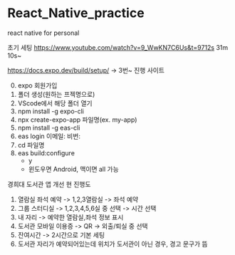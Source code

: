 # React_Native_practice
react native for personal 

초기 세팅
https://www.youtube.com/watch?v=9_WwKN7C6Us&t=9712s 31m 10s~ 


https://docs.expo.dev/build/setup/ -> 3번~ 진행 사이트


0. expo 회원가입
1. 폴더 생성(원하는 프젝명으로)
2. VScode에서 해당 폴더 열기
3. npm install -g expo-cli
4. npx create-expo-app 파일명(ex. my-app)
5. npm install -g eas-cli
6. eas login
	이메일:
	비번:
7. cd 파일명
8. eas build:configure
	- y
	- 윈도우면 Android, 맥이면 all 가능

경희대 도서관 앱 개선 현 진행도
1. 열람실 좌석 예약 -> 1,2,3열람실 -> 좌석 예약
2. 그룹 스터디실 -> 1,2,3,4,5,6실 중 선택 -> 시간 선택
3. 내 자리 -> 예약한 열람실,좌석 정보 표시
4. 도서관 모바일 이용증 -> QR -> 외출/퇴실 중 선택
5. 잔여시간 -> 2시간으로 기본 세팅
6. 도서관 자리가 예약되어있는데 위치가 도서관이 아닌 경우, 경고 문구가 뜸